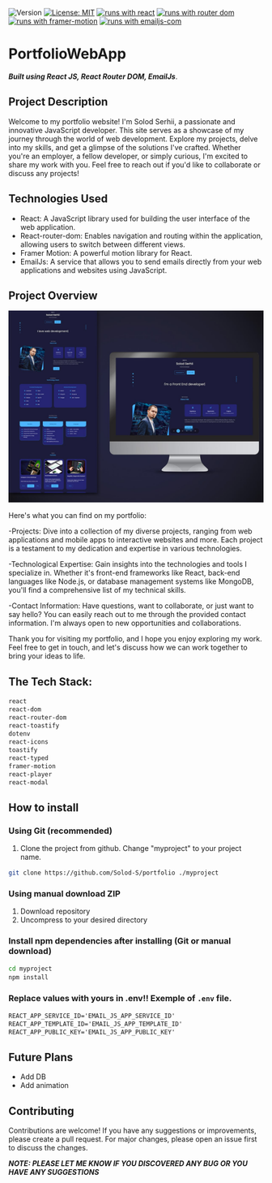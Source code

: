![Version](https://img.shields.io/badge/Version-1.0-blue.svg?cacheSeconds=2592000)
[![License: MIT](https://img.shields.io/badge/License-MIT-yellow.svg)](https://opensource.org/licenses/MIT)
[![runs with react](https://img.shields.io/badge/Runs%20with%20React-000.svg?style=flat-square&logo=React&labelColor=f3f3f3&logoColor=61DAFB)](https://uk.legacy.reactjs.org/)
[![runs with router dom](https://img.shields.io/badge/Runs%20with%20React_Router_Dom-000.svg?style=flat-square&logo=reactrouter&labelColor=f3f3f3&logoColor=#CA4245)](https://reactrouter.com/en/main)
[![runs with framer-motion](https://img.shields.io/badge/Runs%20with%20Framer_Motion-000.svg?style=flat-square&logo=foursquarecityguide&labelColor=f3f3f3&logoColor=#0055FF)](https://www.emailjs.com/)
[![runs with emailjs-com](https://img.shields.io/badge/Runs%20with%20Email_Js-000.svg?style=flat-square&logo=mailgun&labelColor=f3f3f3&logoColor=#FB7E11)](https://www.emailjs.com/)

# PortfolioWebApp

**_Built using React JS, React Router DOM, EmailJs_**.

## Project Description

Welcome to my portfolio website! I'm Solod Serhii, a passionate and innovative
JavaScript developer. This site serves as a showcase of my journey through the
world of web development. Explore my projects, delve into my skills, and get a
glimpse of the solutions I've crafted. Whether you're an employer, a fellow
developer, or simply curious, I'm excited to share my work with you. Feel free
to reach out if you'd like to collaborate or discuss any projects!

## Technologies Used

- React: A JavaScript library used for building the user interface of the web
  application.
- React-router-dom: Enables navigation and routing within the application,
  allowing users to switch between different views.
- Framer Motion: A powerful motion library for React.
- EmailJs: A service that allows you to send emails directly from your web
  applications and websites using JavaScript.

## Project Overview

![PortfolioWebApp Demo](/public//1.jpg)

Here's what you can find on my portfolio:

-Projects: Dive into a collection of my diverse projects, ranging from web
applications and mobile apps to interactive websites and more. Each project is a
testament to my dedication and expertise in various technologies.

-Technological Expertise: Gain insights into the technologies and tools I
specialize in. Whether it's front-end frameworks like React, back-end languages
like Node.js, or database management systems like MongoDB, you'll find a
comprehensive list of my technical skills.

-Contact Information: Have questions, want to collaborate, or just want to say
hello? You can easily reach out to me through the provided contact information.
I'm always open to new opportunities and collaborations.

Thank you for visiting my portfolio, and I hope you enjoy exploring my work.
Feel free to get in touch, and let's discuss how we can work together to bring
your ideas to life.

## The Tech Stack:

    react
    react-dom
    react-router-dom
    react-toastify
    dotenv
    react-icons
    toastify
    react-typed
    framer-motion
    react-player
    react-modal

## How to install

### Using Git (recommended)

1.  Clone the project from github. Change "myproject" to your project name.

```bash
git clone https://github.com/Solod-S/portfolio ./myproject
```

### Using manual download ZIP

1.  Download repository
2.  Uncompress to your desired directory

### Install npm dependencies after installing (Git or manual download)

```bash
cd myproject
npm install
```

### Replace values with yours in .env!! Exemple of `.env` file.

```env
REACT_APP_SERVICE_ID='EMAIL_JS_APP_SERVICE_ID'
REACT_APP_TEMPLATE_ID='EMAIL_JS_APP_TEMPLATE_ID'
REACT_APP_PUBLIC_KEY='EMAIL_JS_APP_PUBLIC_KEY'

```

## Future Plans

- Add DB
- Add animation

## Contributing

Contributions are welcome! If you have any suggestions or improvements, please
create a pull request. For major changes, please open an issue first to discuss
the changes.

**_NOTE: PLEASE LET ME KNOW IF YOU DISCOVERED ANY BUG OR YOU HAVE ANY
SUGGESTIONS_**

<!-- https://www.npmjs.com/package/react-image-gallery -->
